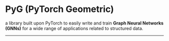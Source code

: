 # PyG (PyTorch Geometric)

a library built upon PyTorch to easily write and train **Graph Neural Networks (GNNs)** for a wide range of applications related to structured data.

---
